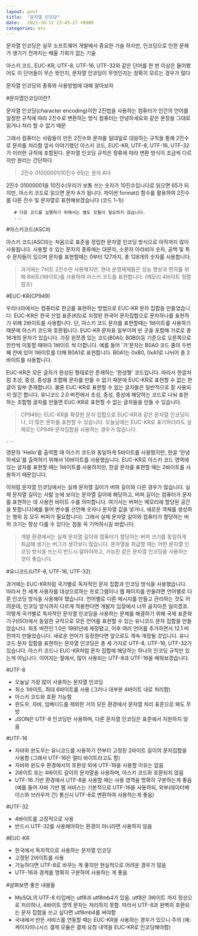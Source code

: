 ```yaml
---
layout: post
title:  "문자열 인코딩"
date:   2021-10-12 23:45:27 +0900
categories: etc 
---
```

문자열 인코딩은 실무 소프트웨어 개발에서 중요한 기술
하지만, 인코딩으로 인한 문제가 생기기 전까지는 배울 기회가 없는 기술

아스키 코드, EUC-KR, UTF-8, UTF-16, UTF-32와 같은 단어를 한 번 이상은 들어봤어도 이 단어들이 무슨 뜻인지, 문자열 인코딩이 무엇인지는 정확히 모르는 경우가 많다

문자열 인코딩의 종류와 사용방법에 대해 알아보자

#문자열인코딩이란?

 문자열 인코딩(character encoding)이란 2진법을 사용하는 컴퓨터가 인간의 언어를 일정한 규칙에 따라 2진수로 변환하는 방식
 컴퓨터는 안녕하세요와 같은 문장을 그대로 읽거나 처리 할 수 없기 때문

 그래서 컴퓨터는 사람들이 만든 2진수와 문자를 일대일로 대응하는 규칙을 통해 2진수로 문자를 처리함
 앞서 이야기했던 아스키 코드, EUC-KR, UTF-8, UTF-16, UTF-32가 이러한 규칙에 포함된다.
 문자열 인코딩 규칙은 정류에 따라 변환 방식이 조금씩 다르지만 원리는 간단하다.

 >2진수 01000001(10진수 65)는 문자 A다

 2진수 01000001을 10진수(우리가 보통 쓰는 숫자가 10진수입니다로 읽으면 65가 되지만, 아스키 코드로 읽으면 문자 A가 됩니다. 파이썬 format() 함수를 활용하여 2진수를 다른 진수 및 문자열로 표현해보겠습니다 (코드 1-1))

~~~
   # 다음 코드를 실행하기 위해서는 별도 모듈이 필요하지 않습니다.
   ... 
~~~


#아스키코드(ASCII)

 아스키 코드(ASCII)는 처음으로 표준을 정립한 문자열 인코딩 방식으로 아직까지 많이 사용됩니다.
 사용할 수 있는 문자의 종류에는 대문자, 소문자 아라비아 숫자, 공백 및 특수 문자들이 있으며 문자를 표현할때는 0부터 127까지, 총 128개의 숫자를 사용합니다.

 >과거에는 7비트 2진수만 사용해지만, 현대 운영체제들은 성능 향상과 편의를 위해 8비트(1바이트)를 사용하여 아스키 코드를 표현합니다. (메모리 4바이트 정렬 참조)

#EUC-KR(CP949)

 우리나라에서는 컴퓨터로 한긍를 표현하는 방법으로 EUC-KR 문자 집합을 만들었습니다. EUC-KR은 한국 산업 표준(KS)로 지정된 한국어 문자집합으로 문자하나를 표현하기 위해 2바이트를 사용합니다.
 단, 아스키 코드 문자를 표현할때는 1바이트를 사용하기 때문에 아스키 코드와 호환됩니다.
 EUC-KR 문자표 일부이며 빈 곳을 포함해 가로로 총 16개의 문자가 있습니다. 가장 왼쪼겡 있는 코드(B0A0, B0B0)등 기준으로 오른쪽으로 한칸씩 이동할 때마다 1바이트 씩 더합니다.
 예를 들어 '가'문자는 B0A0 코드 줄의 두번째 칸에 있어 1바이트를 더해 B0A1로 표현합니다. B0A1는 0xB0, 0xA1로 나뉘어 총 2바이트를 사용합니다.

 EUC-KR은 모든 글자가 완성된 형태로만 존재하는 '완성형' 코드입니다. 따라서 한글처럼 초성, 중성, 종성을 조합해 문자를 만들 수 없기 때문에 EUC-KR로 표현할 수 없는 한글이 일부 존재합니다.
 물론 EUC-KR로 표현할 수 없는 글자들은 일반적으로 잘 사용되지 않긴 합니다. 유니코드 2.0 버전에서 초성, 중성, 종성에 해당하는 코드로 나눠 표현하는 조합형 글자를 만들면 EUC-KR로 표현할 수 없는 글자들을 만들 수 있습니다.

 >CP949는 EUC-KR을 확장한 문자 집합으로 EUC-KR과 같은 문자열 인코딩이나, 더 많은 문자를 표현할 수 있습니다. 오늘날에는 EUC-KR로 표기하더라도 실제로는 CP949 문자집합을 사용하는 경우가 많습니다.
~~~
...
~~~
 영문자 'Hello'를 출력할 때 아스키 코드와 동일하게 5바이트를 사용했지만, 한글 '안녕하세요'를 출력하기 위해서 10바이트를 사용했습니다.
 EUC-KR로 아스키 코드 영역에 있는 글자를 표현할 때는 1바이트를 사용하지만, 한글 문자를 표현할 때는 2바이트를 사용하기 때문입니다.



 이처럼 문자열 인코딩에서는 실제 문자열 길이가 버퍼 길이와 다른 경우가 많습니다. 실제 문자열 길이는 사랆 눈에 보이는 문자열 길이에 해당하고, 버퍼 길이는 컴퓨터가 문자를 표현하는 데 사용한 바이트 수를 의미합니다.
 여기서는 버퍼는 메모리에 할당된 공간을 뜻합니다(예를 들어 변수를 선언해 숫자나 문자열 값을 넣거나, 새로운 객체를 생성하는 행위 등 모두 버퍼가 필요합니다). 그래서 실제 문자열 길이와 컴퓨터가 할당하는 버퍼 크기는 항상 다를 수 있다는 점을 꼭 기억하시길 바랍니다.

 > 개발 환경에서는 실제 문자열 길이와 컴퓨터가 할당하는 버퍼 크기를 동일하게 취급해 생기는 버그가 생각보다 많습니다. 문자열을 취급할 때는 어떤 문자열 인코딩 방식을 쓰는지 반드시 알아야하고, 가능한 같은 문자열 인코딩을 사용하는 것이 좋습니다.

#유니코드(UTF-8, UTF-16, UTF-32)

  과거에는 EUC-KR처럼 국가별로 독자적인 문자 집합과 인코딩 방식을 사용했습니다. 따라서 전 세계 사용자를 대상으로하는 프로그램이나 웹 페이지를 만들려면 언어별로 다른 인코딩 방식을 사용해야 했습니다. 언어별로 다른 메시지를 만들고 관리하는 것도 어려운데, 인코딩 방식까지 다르게 적용한다면 개발자 입장에서 너무 골치아픈 일이겠죠.
  이렇게 국가별로 독자적인 문자열 인코딩을 사용하는 문제를 해결하기 위해 국제 표준화 기구(ISO)에서 동일한 규칙으로 모든 언어를 표현할 수 있는 유니코드 문자 집합을 만들었습니다. 최초 버전인 1.0은 1991년에 제정됐고, 이후 여러 언어를 추가하면서 12.1 버전까지 만들었습니다. 새로운 언어가 등장한다면 앞으로도 계속 개정될 것입니다.
  유니코드 문자 집합을 표현하는 문자열 인코딩은 총 세 가지로 UTF-8, UTF-16, UTF-32가 있습니다. 아스키 코드나 EUC-KR처럼 문자 집합에 해당하는 하나의 인코딩 규칙만 있는게 아닙니다.
  이어지는 절에서, 많이 사용되는 UTF-8과 UTF-16을 배워보겠습니다.

#UTF-8

 - 오늘날 가장 많이 사용하는 문자열 인코딩
 - 최소 1바이트, 최대 6바이트를 사용 (그러나 대부분 4바이트 내로 처리함)
 - 아스키 코드와 호환 가능함
 - 윈도우, 자바, 임베디드를 제외한 거의 모든 환경에서 문자열 처리 표준으로 봐도 무방
 - JSON은 UTF-8 인코딩만 사용하며, 다른 문자열 인코딩은 표준에서 지원하지 않음

#UTF-16
 - 자바와 윈도우는 유니코드를 사용하기 전부터 고정된 2바이트 길이의 문자집합을 사용함 (그래서 UTF-16은 멀티 바이트라고도 함)
 - 자바와 윈도우 환경에서의 호환성 외에 UTF-16을 사용할 이유는 없음
 - 2바이트 또는 4바이트 길이의 문자열을 사용하며, 아스키 코드와 호환되지 않음
 - UTF-16 기반 환경에서 UTF-8을 사용할 때는 사용 영역을 명확히 구분하는게 좋음(예를 들어 자바 기반 웹 서비스는 기본적으로 UTF-16을 사용하되, 외부(데이터베이스와 브라우저 간) 통신시 UTF-8로 변환하여 사용하는게 좋음)



#UTF-32
 - 4바이트를 고정적으로 사용
 - 반드시 UTF-32를 사용해야하는 환경이 아니라면 사용하지 않음

#EUC-KR
 - 한국에서 독자적으로 사용하는 문자열 인코딩
 - 고정된 2바이트를 사용
 - 가능하다면 UTF-8로 바꾸는 게 좋지만 현실적으로 어려운 경우가 많음
 - UTF-16과 경계를 명확히 구분하여 사용하는 게 좋음



#살펴보면 좋은 내용들
 - MySQL의 UTF-8 타입에는 utf8과 utf8mb4가 있음. utf8은 3바이트 까지 정상으로 처리하나, 4바이트 영역 문자는 처리하지 못함. 따라서 UTF-8과 완벽히 호환되는 문자 집합을 쓰고 싶다면 utf8mb4를 써야함
 - 국내에서 만든 서비스를 연동할 때는 EUC-KR을 사용하는 경우가 있으니 주의 (예:케이지이니시스 결제 모듈은 결제 요청 내역을 EUC-KR로 인코딩해야함)